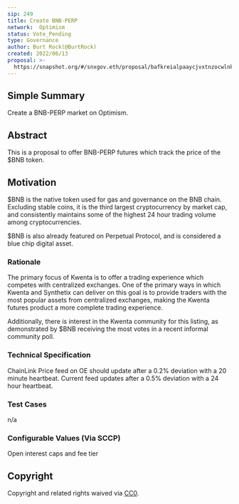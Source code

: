 ```yaml
---
sip: 249
title: Create BNB-PERP
network:  Optimism 
status: Vote_Pending
type: Governance
author: Burt Rock(@BurtRock)
created: 2022/06/13
proposal: >-
  https://snapshot.org/#/snxgov.eth/proposal/bafkreialpaaycjvxtnzocwlnknqfzskp3gk6wj4pfnnyj4s4tbgrxpeari
---
```


## Simple Summary

Create a BNB-PERP market on Optimism.

## Abstract

This is a proposal to offer BNB-PERP futures which track the price of the $BNB token.

## Motivation

$BNB is the native token used for gas and governance on the BNB chain. Excluding stable coins, it is the third largest cryptocurrency by market cap, and consistently maintains some of the highest 24 hour trading volume among cryptocurrencies. 

$BNB is also already featured on Perpetual Protocol, and is considered a blue chip digital asset.

### Rationale

The primary focus of Kwenta is to offer a trading experience which competes with centralized exchanges. One of the primary ways in which Kwenta and Synthetix can deliver on this goal is to provide traders with the most popular assets from centralized exchanges, making the Kwenta futures product a more complete trading experience. 

Additionally, there is interest in the Kwenta community for this listing, as demonstrated by $BNB receiving the most votes in a recent informal community poll. 

### Technical Specification

ChainLink Price feed on OE should update after a 0.2% deviation with a 20 minute heartbeat. Current feed updates after a 0.5% deviation with a 24 hour heartbeat.

### Test Cases

n/a

### Configurable Values (Via SCCP)

Open interest caps and fee tier


## Copyright

Copyright and related rights waived via [CC0](https://creativecommons.org/publicdomain/zero/1.0/).
